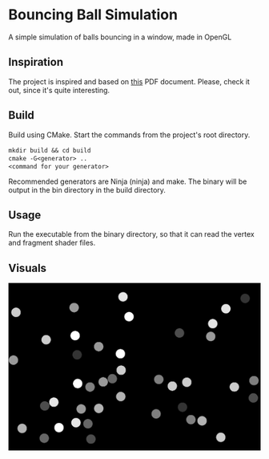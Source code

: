 # Bouncing Ball Simulation
A simple simulation of balls bouncing in a window, made in OpenGL

## Inspiration
The project is inspired and based on [this](https://www.vobarian.com/collisions/2dcollisions2.pdf) PDF document. Please, check it out, since it's quite interesting.

## Build
Build using CMake. Start the commands from the project's root directory.

    mkdir build && cd build
    cmake -G<generator> ..
    <command for your generator>

Recommended generators are Ninja (ninja) and make.
The binary will be output in the bin directory in the build directory.

## Usage
Run the executable from the binary directory, so that it can read the vertex and fragment shader files.

## Visuals
![](readme/program.png "Program")
